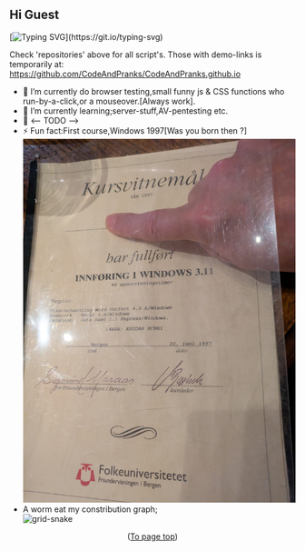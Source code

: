 ## Hi Guest<a id='up'></a>
[![Typing SVG](https://readme-typing-svg.demolab.com?font=Fira+Code&duration=2000&pause=500&color=F7697A&background=A1A1A100&width=435&lines=Welcome+to+Code+And+Pranks%2C+;a+live+test+page+for++code+fun.)](https://git.io/typing-svg)

Check 'repositories' above for all script's.
Those with demo-links is temporarily at:
https://github.com/CodeAndPranks/CodeAndPranks.github.io
- 🔭 I’m currently do browser testing,small funny js & CSS functions who run-by-a-click,or a mouseover.[Always work].
- 🌱 I’m currently learning;server-stuff,AV-pentesting etc.
- 👯  <-- TODO -->
- ⚡ Fun fact:First course,Windows 1997[Was you born then ?]
  ![Readmee-Image](https://github.com/CodeAndPranks/Zoom/blob/main/PXL_20250203_231900952.jpg)
- A worm eat my constribution graph;  
![grid-snake](https://user-images.githubusercontent.com/94220731/198875879-db8010bf-01c8-4f34-98c7-3dd8a0a6e734.svg)


<p align="center">(<a href="#up">To page top</a>)</p>
